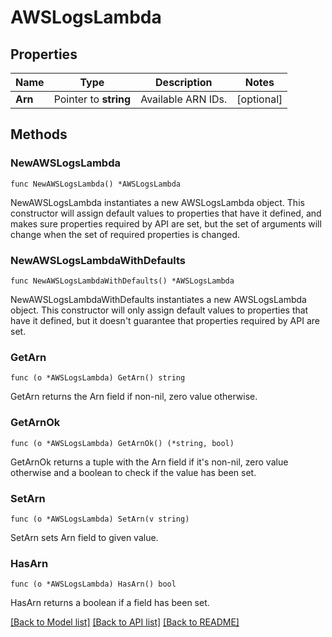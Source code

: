 # AWSLogsLambda

## Properties

Name | Type | Description | Notes
---- | ---- | ----------- | ------
**Arn** | Pointer to **string** | Available ARN IDs. | [optional] 

## Methods

### NewAWSLogsLambda

`func NewAWSLogsLambda() *AWSLogsLambda`

NewAWSLogsLambda instantiates a new AWSLogsLambda object.
This constructor will assign default values to properties that have it defined,
and makes sure properties required by API are set, but the set of arguments
will change when the set of required properties is changed.

### NewAWSLogsLambdaWithDefaults

`func NewAWSLogsLambdaWithDefaults() *AWSLogsLambda`

NewAWSLogsLambdaWithDefaults instantiates a new AWSLogsLambda object.
This constructor will only assign default values to properties that have it defined,
but it doesn't guarantee that properties required by API are set.

### GetArn

`func (o *AWSLogsLambda) GetArn() string`

GetArn returns the Arn field if non-nil, zero value otherwise.

### GetArnOk

`func (o *AWSLogsLambda) GetArnOk() (*string, bool)`

GetArnOk returns a tuple with the Arn field if it's non-nil, zero value otherwise
and a boolean to check if the value has been set.

### SetArn

`func (o *AWSLogsLambda) SetArn(v string)`

SetArn sets Arn field to given value.

### HasArn

`func (o *AWSLogsLambda) HasArn() bool`

HasArn returns a boolean if a field has been set.


[[Back to Model list]](../README.md#documentation-for-models) [[Back to API list]](../README.md#documentation-for-api-endpoints) [[Back to README]](../README.md)


